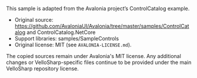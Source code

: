 This sample is adapted from the Avalonia project’s ControlCatalog example.

- Original source: https://github.com/AvaloniaUI/Avalonia/tree/master/samples/ControlCatalog and ControlCatalog.NetCore
- Support libraries: samples/SampleControls
- Original license: MIT (see `AVALONIA-LICENSE.md`).

The copied sources remain under Avalonia's MIT license. Any additional changes or
VelloSharp-specific files continue to be provided under the main VelloSharp
repository license.
